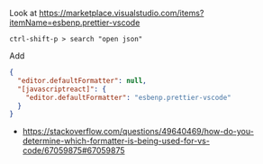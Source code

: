 Look at https://marketplace.visualstudio.com/items?itemName=esbenp.prettier-vscode

`ctrl-shift-p > search "open json"`

Add

```json
{
  "editor.defaultFormatter": null,
  "[javascriptreact]": {
    "editor.defaultFormatter": "esbenp.prettier-vscode"
  }
}
```

- https://stackoverflow.com/questions/49640469/how-do-you-determine-which-formatter-is-being-used-for-vs-code/67059875#67059875
